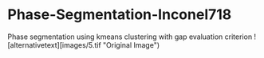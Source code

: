 # Phase-Segmentation-Inconel718

Phase segmentation using kmeans clustering with gap evaluation criterion
![alternativetext][images/5.tif "Original Image")
